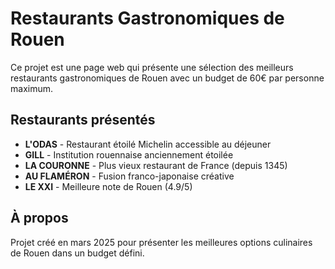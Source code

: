 # Restaurants Gastronomiques de Rouen

Ce projet est une page web qui présente une sélection des meilleurs restaurants gastronomiques de Rouen avec un budget de 60€ par personne maximum.

## Restaurants présentés

- **L'ODAS** - Restaurant étoilé Michelin accessible au déjeuner
- **GILL** - Institution rouennaise anciennement étoilée
- **LA COURONNE** - Plus vieux restaurant de France (depuis 1345)
- **AU FLAMÉRON** - Fusion franco-japonaise créative
- **LE XXI** - Meilleure note de Rouen (4.9/5)

## À propos

Projet créé en mars 2025 pour présenter les meilleures options culinaires de Rouen dans un budget défini.